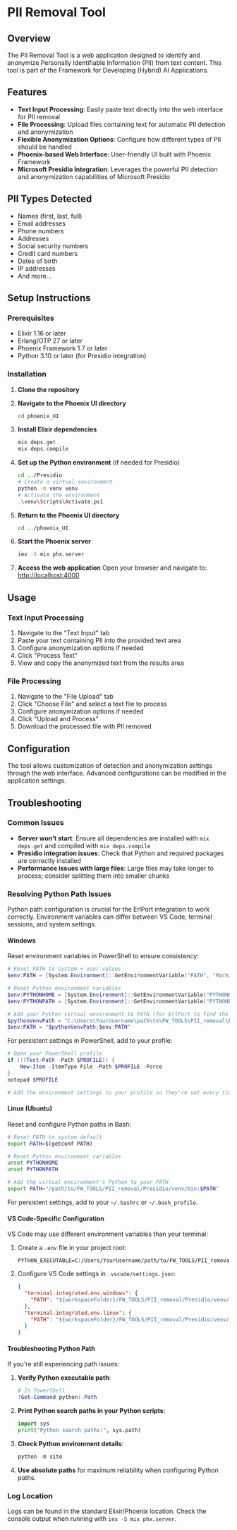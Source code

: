 # PII Removal Tool

## Overview

The PII Removal Tool is a web application designed to identify and anonymize Personally Identifiable Information (PII) from text content. This tool is part of the Framework for Developing (Hybrid) AI Applications.

## Features

- **Text Input Processing**: Easily paste text directly into the web interface for PII removal
- **File Processing**: Upload files containing text for automatic PII detection and anonymization
- **Flexible Anonymization Options**: Configure how different types of PII should be handled
- **Phoenix-based Web Interface**: User-friendly UI built with Phoenix Framework
- **Microsoft Presidio Integration**: Leverages the powerful PII detection and anonymization capabilities of Microsoft Presidio

## PII Types Detected

- Names (first, last, full)
- Email addresses
- Phone numbers
- Addresses
- Social security numbers
- Credit card numbers
- Dates of birth
- IP addresses
- And more...

## Setup Instructions

### Prerequisites

- Elixir 1.16 or later
- Erlang/OTP 27 or later
- Phoenix Framework 1.7 or later
- Python 3.10 or later (for Presidio integration)

### Installation

1. **Clone the repository**

2. **Navigate to the Phoenix UI directory**

   ```bash
   cd phoenix_UI
   ```

3. **Install Elixir dependencies**

   ```bash
   mix deps.get
   mix deps.compile
   ```

4. **Set up the Python environment** (if needed for Presidio)

   ```bash
   cd ../Presidio
   # Create a virtual environment
   python -m venv venv
   # Activate the environment
   .\venv\Scripts\Activate.ps1

   ```

5. **Return to the Phoenix UI directory**

   ```bash
   cd ../phoenix_UI
   ```

6. **Start the Phoenix server**

   ```bash
   iex -S mix phx.server
   ```

7. **Access the web application**
   Open your browser and navigate to: [http://localhost:4000](http://localhost:4000)

## Usage

### Text Input Processing

1. Navigate to the "Text Input" tab
2. Paste your text containing PII into the provided text area
3. Configure anonymization options if needed
4. Click "Process Text"
5. View and copy the anonymized text from the results area

### File Processing

1. Navigate to the "File Upload" tab
2. Click "Choose File" and select a text file to process
3. Configure anonymization options if needed
4. Click "Upload and Process"
5. Download the processed file with PII removed

## Configuration

The tool allows customization of detection and anonymization settings through the web interface. Advanced configurations can be modified in the application settings.

## Troubleshooting

### Common Issues

- **Server won't start**: Ensure all dependencies are installed with `mix deps.get` and compiled with `mix deps.compile`
- **Presidio integration issues**: Check that Python and required packages are correctly installed
- **Performance issues with large files**: Large files may take longer to process; consider splitting them into smaller chunks

### Resolving Python Path Issues

Python path configuration is crucial for the ErlPort integration to work correctly. Environment variables can differ between VS Code, terminal sessions, and system settings.

#### Windows

Reset environment variables in PowerShell to ensure consistency:

```powershell
# Reset PATH to system + user values
$env:PATH = [System.Environment]::GetEnvironmentVariable("PATH", "Machine") + ";" + [System.Environment]::GetEnvironmentVariable("PATH", "User")

# Reset Python environment variables
$env:PYTHONHOME = [System.Environment]::GetEnvironmentVariable("PYTHONHOME", "Machine")
$env:PYTHONPATH = [System.Environment]::GetEnvironmentVariable("PYTHONPATH", "Machine")

# Add your Python virtual environment to PATH (for ErlPort to find the correct Python)
$pythonVenvPath = "C:\Users\YourUsername\path\to\FW_TOOLS\PII_removal\Presidio\venv\Scripts"
$env:PATH = "$pythonVenvPath;$env:PATH"
```

For persistent settings in PowerShell, add to your profile:

```powershell
# Open your PowerShell profile
if (!(Test-Path -Path $PROFILE)) {
    New-Item -ItemType File -Path $PROFILE -Force
}
notepad $PROFILE

# Add the environment settings to your profile so they're set every time PowerShell starts
```

#### Linux (Ubuntu)

Reset and configure Python paths in Bash:

```bash
# Reset PATH to system default
export PATH=$(getconf PATH)

# Reset Python environment variables
unset PYTHONHOME
unset PYTHONPATH

# Add the virtual environment's Python to your PATH
export PATH="/path/to/FW_TOOLS/PII_removal/Presidio/venv/bin:$PATH"
```

For persistent settings, add to your `~/.bashrc` or `~/.bash_profile`.

#### VS Code-Specific Configuration

VS Code may use different environment variables than your terminal:

1. Create a `.env` file in your project root:

   ```
   PYTHON_EXECUTABLE=C:/Users/YourUsername/path/to/FW_TOOLS/PII_removal/Presidio/venv/Scripts/python.exe
   ```

2. Configure VS Code settings in `.vscode/settings.json`:
   ```json
   {
     "terminal.integrated.env.windows": {
       "PATH": "${workspaceFolder}/FW_TOOLS/PII_removal/Presidio/venv/Scripts;${env:PATH}"
     },
     "terminal.integrated.env.linux": {
       "PATH": "${workspaceFolder}/FW_TOOLS/PII_removal/Presidio/venv/bin:${env:PATH}"
     }
   }
   ```

#### Troubleshooting Python Path

If you're still experiencing path issues:

1. **Verify Python executable path**:

   ```powershell
   # In PowerShell
   (Get-Command python).Path
   ```

2. **Print Python search paths in your Python scripts**:

   ```python
   import sys
   print("Python search paths:", sys.path)
   ```

3. **Check Python environment details**:

   ```powershell
   python -m site
   ```

4. **Use absolute paths** for maximum reliability when configuring Python paths.

### Log Location

Logs can be found in the standard Elixir/Phoenix location. Check the console output when running with `iex -S mix phx.server`.
